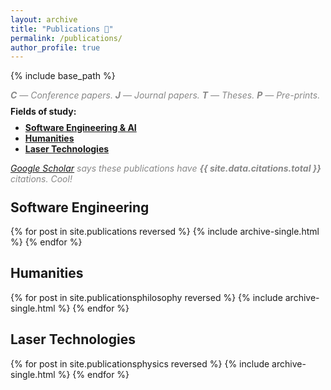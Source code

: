 ```yaml
---
layout: archive
title: "Publications 📜"
permalink: /publications/
author_profile: true
---
```


{% include base_path %}

<p style="margin-bottom: -5px; padding-bottom: 0; color: #888888"><i><b>C</b> — Conference papers. <b>J</b> — Journal papers. <b>T</b> — Theses. <b>P</b> — Pre-prints.</i></p>

<p style="margin-bottom: -5px;"><b>Fields of study:</b></p>
<ul>
    <li><a href="#se"><b>Software Engineering & AI</b></a></li>
    <li><a href="#humanities"><b>Humanities</b></a></li>
    <li><a href="#physics"><b>Laser Technologies</b></a></li>
</ul>

<p style="margin-bottom: -5px; padding-bottom: 0; color: #888888"><i><a href="https://scholar.google.com/citations?user=qb_dl6AAAAAJ&hl=en">Google Scholar</a> says these publications have <b>{{ site.data.citations.total }}</b> citations. Cool!</i></p>

<h2 id="se">Software Engineering</h2>

{% for post in site.publications reversed %}
  {% include archive-single.html %}
{% endfor %}

<h2 id="humanities">Humanities</h2>

{% for post in site.publicationsphilosophy reversed %}
{% include archive-single.html %}
{% endfor %}

<h2 id="physics">Laser Technologies</h2>

{% for post in site.publicationsphysics reversed %}
  {% include archive-single.html %}
{% endfor %}